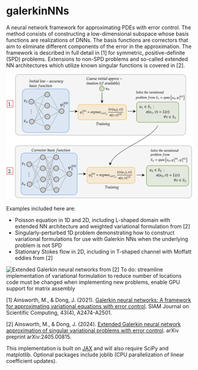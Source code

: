 # galerkinNNs
A neural network framework for approximating PDEs with error control. The method consists of constructing a low-dimensional subspace whose basis functions are realizations of DNNs. The basis functions are correctors that aim to eliminate different components of the error in the approximation. The framework is described in full detail in [1] for symmetric, positive-definite (SPD) problems. Extensions to non-SPD problems and so-called extended NN architectures which utilize known singular functions is covered in [2].

![A flowchart of the Galerkin neural network framework](docs/galerkinNNs_flowchart.png)

Examples included here are:
* Poisson equation in 1D and 2D, including L-shaped domain with extended NN architecture and weighted variational formulation from [2]
* Singularly-perturbed 1D problem demonstrating how to construct variational formulations for use with Galerkin NNs when the underlying problem is not SPD
* Stationary Stokes flow in 2D, including in T-shaped channel with Moffatt eddies from [2]

![Extended Galerkin neural networks from [2]](docs/extended_galerkinNNs.png)
To do: streamline implementation of variational formulation to reduce number of locations code must be changed when implementing new problems, enable GPU support for matrix assembly

[1] Ainsworth, M., & Dong, J. (2021). [Galerkin neural networks: A framework for approximating variational equations with error control](https://arxiv.org/abs/2105.14094). SIAM Journal on Scientific Computing, 43(4), A2474-A2501.

[2] Ainsworth, M., & Dong, J. (2024). [Extended Galerkin neural network approximation of singular variational problems with error control](https://arxiv.org/abs/2405.00815). arXiv preprint arXiv:2405.00815.

This implementation is built on [JAX](https://github.com/google/jax) and will also require SciPy and matplotlib. Optional packages include joblib (CPU parallelization of linear coefficient updates).
